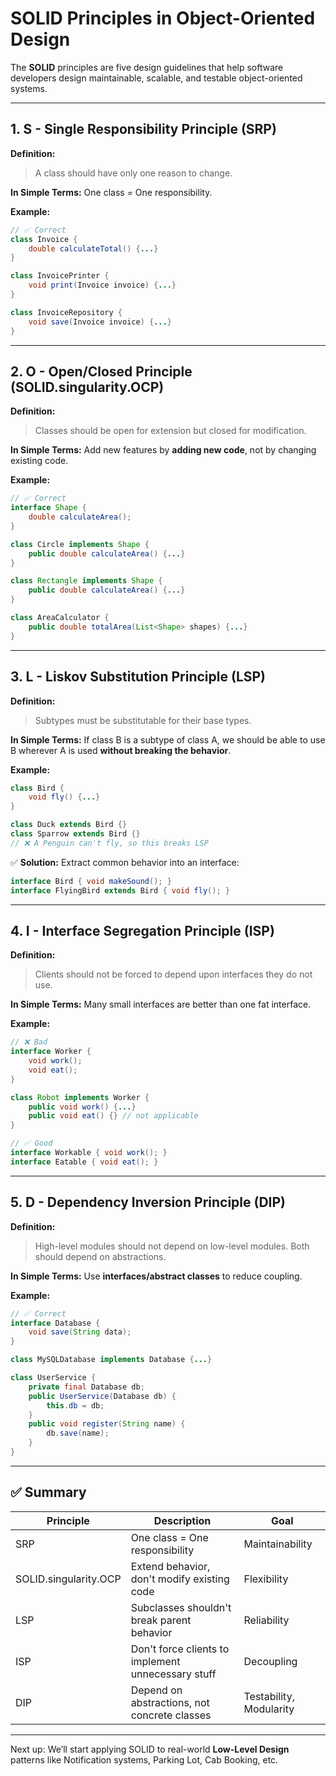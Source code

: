 # SOLID Principles in Object-Oriented Design

The **SOLID** principles are five design guidelines that help software developers design maintainable, scalable, and testable object-oriented systems.

---

## 1. **S - Single Responsibility Principle (SRP)**

**Definition:**

> A class should have only one reason to change.

**In Simple Terms:** One class = One responsibility.

**Example:**

```java
// ✅ Correct
class Invoice {
    double calculateTotal() {...}
}

class InvoicePrinter {
    void print(Invoice invoice) {...}
}

class InvoiceRepository {
    void save(Invoice invoice) {...}
}
```

---

## 2. **O - Open/Closed Principle (SOLID.singularity.OCP)**

**Definition:**

> Classes should be open for extension but closed for modification.

**In Simple Terms:** Add new features by **adding new code**, not by changing existing code.

**Example:**

```java
// ✅ Correct
interface Shape {
    double calculateArea();
}

class Circle implements Shape {
    public double calculateArea() {...}
}

class Rectangle implements Shape {
    public double calculateArea() {...}
}

class AreaCalculator {
    public double totalArea(List<Shape> shapes) {...}
}
```

---

## 3. **L - Liskov Substitution Principle (LSP)**

**Definition:**

> Subtypes must be substitutable for their base types.

**In Simple Terms:** If class B is a subtype of class A, we should be able to use B wherever A is used **without breaking the behavior**.

**Example:**

```java
class Bird {
    void fly() {...}
}

class Duck extends Bird {}
class Sparrow extends Bird {}
// ❌ A Penguin can't fly, so this breaks LSP
```

✅ **Solution:** Extract common behavior into an interface:

```java
interface Bird { void makeSound(); }
interface FlyingBird extends Bird { void fly(); }
```

---

## 4. **I - Interface Segregation Principle (ISP)**

**Definition:**

> Clients should not be forced to depend upon interfaces they do not use.

**In Simple Terms:** Many small interfaces are better than one fat interface.

**Example:**

```java
// ❌ Bad
interface Worker {
    void work();
    void eat();
}

class Robot implements Worker {
    public void work() {...}
    public void eat() {} // not applicable
}

// ✅ Good
interface Workable { void work(); }
interface Eatable { void eat(); }
```

---

## 5. **D - Dependency Inversion Principle (DIP)**

**Definition:**

> High-level modules should not depend on low-level modules. Both should depend on abstractions.

**In Simple Terms:** Use **interfaces/abstract classes** to reduce coupling.

**Example:**

```java
// ✅ Correct
interface Database {
    void save(String data);
}

class MySQLDatabase implements Database {...}

class UserService {
    private final Database db;
    public UserService(Database db) {
        this.db = db;
    }
    public void register(String name) {
        db.save(name);
    }
}
```

---

## ✅ Summary

| Principle | Description                                        | Goal                    |
| --------- | -------------------------------------------------- | ----------------------- |
| SRP       | One class = One responsibility                     | Maintainability         |
| SOLID.singularity.OCP       | Extend behavior, don't modify existing code        | Flexibility             |
| LSP       | Subclasses shouldn't break parent behavior         | Reliability             |
| ISP       | Don't force clients to implement unnecessary stuff | Decoupling              |
| DIP       | Depend on abstractions, not concrete classes       | Testability, Modularity |

---

Next up: We’ll start applying SOLID to real-world **Low-Level Design** patterns like Notification systems, Parking Lot, Cab Booking, etc.
